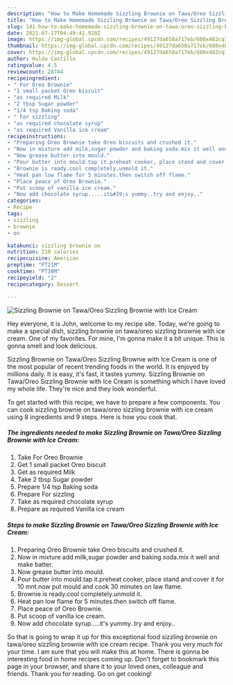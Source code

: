 ```yaml
---
description: "How to Make Homemade Sizzling Brownie on Tawa/Oreo Sizzling Brownie with Ice Cream"
title: "How to Make Homemade Sizzling Brownie on Tawa/Oreo Sizzling Brownie with Ice Cream"
slug: 141-how-to-make-homemade-sizzling-brownie-on-tawa-oreo-sizzling-brownie-with-ice-cream
date: 2021-07-17T04:49:41.920Z
image: https://img-global.cpcdn.com/recipes/49127da658a717eb/680x482cq70/sizzling-brownie-on-tawaoreo-sizzling-brownie-with-ice-cream-recipe-main-photo.jpg
thumbnail: https://img-global.cpcdn.com/recipes/49127da658a717eb/680x482cq70/sizzling-brownie-on-tawaoreo-sizzling-brownie-with-ice-cream-recipe-main-photo.jpg
cover: https://img-global.cpcdn.com/recipes/49127da658a717eb/680x482cq70/sizzling-brownie-on-tawaoreo-sizzling-brownie-with-ice-cream-recipe-main-photo.jpg
author: Hulda Castillo
ratingvalue: 4.5
reviewcount: 28744
recipeingredient:
- " For Oreo Brownie"
- "1 small packet Oreo biscuit"
- "as required Milk"
- "2 tbsp Sugar powder"
- "1/4 tsp Baking soda"
- " For sizzling"
- "as required chocolate syrup"
- "as required Vanilla ice cream"
recipeinstructions:
- "Preparing Oreo Brownie take Oreo biscuits and crushed it."
- "Now in mixture add milk,sugar powder and baking soda.mix it well and make batter."
- "Now grease butter into mould."
- "Pour butter into mould.tap it.preheat cooker, place stand and cover it for 10 mnt.now put mould and cook 30 minutes on law flame."
- "Brownie is ready.cool completely.unmold it."
- "Heat pan low flame for 5 minutes.then switch off flame."
- "Place peace of Oreo Brownie."
- "Put scoop of vanilla ice cream."
- "Now add chocolate syrup.....it&#39;s yummy..try and enjoy.."
categories:
- Recipe
tags:
- sizzling
- brownie
- on

katakunci: sizzling brownie on 
nutrition: 210 calories
recipecuisine: American
preptime: "PT21M"
cooktime: "PT38M"
recipeyield: "2"
recipecategory: Dessert

---
```



![Sizzling Brownie on Tawa/Oreo Sizzling Brownie with Ice Cream](https://img-global.cpcdn.com/recipes/49127da658a717eb/680x482cq70/sizzling-brownie-on-tawaoreo-sizzling-brownie-with-ice-cream-recipe-main-photo.jpg)

Hey everyone, it is John, welcome to my recipe site. Today, we're going to make a special dish, sizzling brownie on tawa/oreo sizzling brownie with ice cream. One of my favorites. For mine, I'm gonna make it a bit unique. This is gonna smell and look delicious.

Sizzling Brownie on Tawa/Oreo Sizzling Brownie with Ice Cream is one of the most popular of recent trending foods in the world. It is enjoyed by millions daily. It is easy, it's fast, it tastes yummy. Sizzling Brownie on Tawa/Oreo Sizzling Brownie with Ice Cream is something which I have loved my whole life. They're nice and they look wonderful.




To get started with this recipe, we have to prepare a few components. You can cook sizzling brownie on tawa/oreo sizzling brownie with ice cream using 8 ingredients and 9 steps. Here is how you cook that.

<!--inarticleads1-->

##### The ingredients needed to make Sizzling Brownie on Tawa/Oreo Sizzling Brownie with Ice Cream:

1. Take  For Oreo Brownie
1. Get 1 small packet Oreo biscuit
1. Get as required Milk
1. Take 2 tbsp Sugar powder
1. Prepare 1/4 tsp Baking soda
1. Prepare  For sizzling
1. Take as required chocolate syrup
1. Prepare as required Vanilla ice cream




<!--inarticleads2-->

##### Steps to make Sizzling Brownie on Tawa/Oreo Sizzling Brownie with Ice Cream:

1. Preparing Oreo Brownie take Oreo biscuits and crushed it.
1. Now in mixture add milk,sugar powder and baking soda.mix it well and make batter.
1. Now grease butter into mould.
1. Pour butter into mould.tap it.preheat cooker, place stand and cover it for 10 mnt.now put mould and cook 30 minutes on law flame.
1. Brownie is ready.cool completely.unmold it.
1. Heat pan low flame for 5 minutes.then switch off flame.
1. Place peace of Oreo Brownie.
1. Put scoop of vanilla ice cream.
1. Now add chocolate syrup.....it&#39;s yummy..try and enjoy..




So that is going to wrap it up for this exceptional food sizzling brownie on tawa/oreo sizzling brownie with ice cream recipe. Thank you very much for your time. I am sure that you will make this at home. There is gonna be interesting food in home recipes coming up. Don't forget to bookmark this page in your browser, and share it to your loved ones, colleague and friends. Thank you for reading. Go on get cooking!
